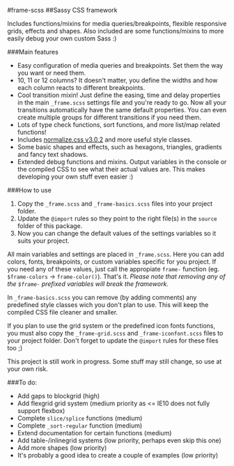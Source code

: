 #frame-scss
##Sassy CSS framework

Includes functions/mixins for media queries/breakpoints, flexible responsive grids, effects and shapes. Also included are some functions/mixins to more easily debug your own custom Sass :)

###Main features
- Easy configuration of media queries and breakpoints. Set them the way you want or need them.
- 10, 11 or 12 columns? It doesn't matter, you define the widths and how each column reacts to different breakpoints.
- Cool transition mixin! Just define the easing, time and delay properties in the main `_frame.scss` settings file and you're ready to go. Now all your transitions automatically have the same default properties. You can even create multiple groups for different transitions if you need them.
- Lots of type check functions, sort functions, and more list/map related functions!
- Includes [normalize.css v3.0.2](http://git.io/normalize) and more useful style classes.
- Some basic shapes and effects, such as hexagons, triangles, gradients and fancy text shadows.
- Extended debug functions and mixins. Output variables in the console or the compiled CSS to see what their actual values are. This makes developing your own stuff even easier :)

###How to use
1. Copy the `_frame.scss` and `_frame-basics.scss` files into your project folder.
2. Update the `@import` rules so they point to the right file(s) in the `source` folder of this package.
3. Now you can change the default values of the settings variables so it suits your project.

All main variables and settings are placed in `_frame.scss`. Here you can add colors, fonts, breakpoints, or custom variables specific for you project. If you need any of these values, just call the appropiate `frame-` function (eg. `$frame-colors` -> `frame-color()`). That's it. _Please note that removing any of the `$frame-` prefixed variables will break the framework._

In `_frame-basics.scss` you can remove (by adding comments) any predefined style classes wich you don't plan to use. This will keep the compiled CSS file cleaner and smaller.

If you plan to use the grid system or the predefined icon fonts functions, you must also copy the `_frame-grid.scss` and `_frame-iconfont.scss` files to your project folder. Don't forget to update the `@import` rules for these files too ;)

This project is still work in progress. Some stuff may still change, so use at your own risk.

###To do:
- Add gaps to blockgrid (high)
- Add flexgrid grid system (medium priority as <= IE10 does not fully support flexbox)
- Complete `slice/splice` functions (medium)
- Complete `_sort-regular` function (medium)
- Extend documentation for certain functions (medium)
- Add table-/inlinegrid systems (low priority, perhaps even skip this one)
- Add more shapes (low priority)
- It's probably a good idea to create a couple of examples (low priority)
